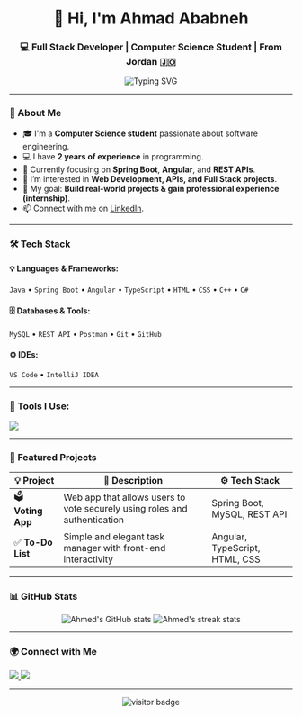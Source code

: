 <h1 align="center">👋 Hi, I'm Ahmad Ababneh</h1>
<h3 align="center">💻 Full Stack Developer | Computer Science Student | From Jordan 🇯🇴</h3>

<p align="center">
  <img src="https://readme-typing-svg.herokuapp.com?font=Fira+Code&weight=600&pause=1000&color=2AF7D8&center=true&vCenter=true&width=450&lines=Full+Stack+Developer;Spring+Boot+%26+Angular+Lover;API+Integration+Enthusiast;Always+Learning+New+Techs🚀" alt="Typing SVG" />
</p>

---

### 🧩 About Me
- 🎓 I'm a **Computer Science student** passionate about software engineering.
- 💻 I have **2 years of experience** in programming.
- 🌱 Currently focusing on **Spring Boot**, **Angular**, and **REST APIs**.
- 🧠 I’m interested in **Web Development, APIs, and Full Stack projects**.
- 🎯 My goal: **Build real-world projects & gain professional experience (internship)**.
- 📫 Connect with me on [LinkedIn](https://www.linkedin.com/in/ahmad-ababneh-288336372).

---

### 🛠️ Tech Stack
#### 💡 Languages & Frameworks:
`Java` • `Spring Boot` • `Angular` • `TypeScript` • `HTML` • `CSS` • `C++` • `C#`

#### 🗄️ Databases & Tools:
`MySQL` • `REST API` • `Postman` • `Git` • `GitHub`

#### ⚙️ IDEs:
`VS Code` • `IntelliJ IDEA`

---

### 🧰 Tools I Use:
<p align="left">
  <img src="https://skillicons.dev/icons?i=java,spring,angular,typescript,html,css,cpp,cs,mysql,postman,vscode,idea,git,github" />
</p>

---

### 🚀 Featured Projects

| 💡 Project | 📝 Description | ⚙️ Tech Stack |
|-------------|----------------|---------------|
| 🗳️ **Voting App** | Web app that allows users to vote securely using roles and authentication | Spring Boot, MySQL, REST API |
| ✅ **To-Do List** | Simple and elegant task manager with front-end interactivity | Angular, TypeScript, HTML, CSS |

---

### 📊 GitHub Stats
<p align="center">
  <img src="https://github-readme-stats.vercel.app/api?username=AhmadZakaria05&show_icons=true&theme=tokyonight" alt="Ahmed's GitHub stats" />
  <img src="https://github-readme-streak-stats.herokuapp.com/?user=AhmadZakaria05&theme=tokyonight" alt="Ahmed's streak stats" />
</p>

---

### 🌍 Connect with Me
<p align="left">
  <a href="https://linkedin.com/in/ahmad-ababneh-288336372" target="_blank">
    <img src="https://skillicons.dev/icons?i=linkedin" />
  </a>
  <a href="https://github.com/AhmadZakaria05" target="_blank">
    <img src="https://skillicons.dev/icons?i=github" />
  </a>
</p>

---

<p align="center">
  <img src="https://visitor-badge.glitch.me/badge?page_id=AhmadZakaria05.AhmadZakaria05" alt="visitor badge"/>
</p>



